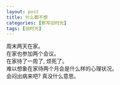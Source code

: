 ```yaml
---
layout: post
title: 什么都不想
categories: [默写旧时光]
tags: [旧时光]
---
```


周末两天在家。  
在家也参加两个会议。  
在家待了一周了, 烦死了。   
难以想象在家待两个月会是什么样的心理状况。  
会闷出病来吧?
真没什么意思。  
